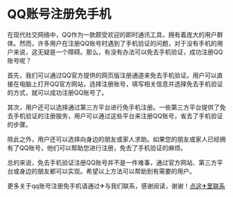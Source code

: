 # QQ账号注册免手机

在现代社交网络中，QQ作为一款颇受欢迎的即时通讯工具，拥有着庞大的用户群体。然而，许多用户在注册QQ账号时遇到了手机验证的问题，对于没有手机的用户来说，这无疑是一个障碍。那么，有没有办法可以免去手机验证，成功注册QQ账号呢？

首先，我们可以通过QQ官方提供的网页版注册通道来免去手机验证。用户可以直接在电脑上打开QQ官方网站，选择注册账号，填写相关信息并选择免去手机验证的方式，就可以成功注册QQ账号了。

其次，用户还可以选择通过第三方平台进行免手机注册。一些第三方平台提供了免去手机验证的注册服务，用户可以通过这些平台来注册QQ账号，省去了手机验证的步骤。

除此之外，用户还可以选择向身边的朋友或家人求助。如果您的朋友或家人已经拥有了QQ账号，他们可以帮助您进行注册，免去了手机验证的麻烦。

总的来说，免去手机验证注册QQ账号并不是一件难事，通过官方网站、第三方平台或身边的朋友都可以实现。希望以上方法可以帮助到有需要的用户。

更多关于qq账号注册免手机请通过✈与我们联系，感谢阅读，谢谢！[点这✈里联系](https://gg.k02.cc)